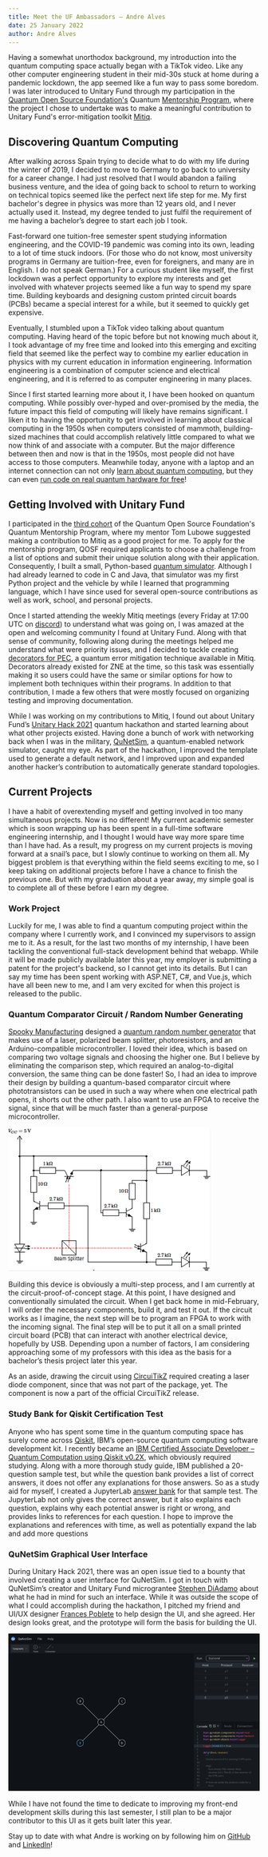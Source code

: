 ```yaml
---
title: Meet the UF Ambassadors – Andre Alves
date: 25 January 2022
author: Andre Alves
---
```


Having a somewhat unorthodox background, my introduction into the quantum computing space actually began with a TikTok video.
Like any other computer engineering student in their mid-30s stuck at home during a pandemic lockdown, the app seemed like a fun way to pass some boredom. 
I was later introduced to Unitary Fund through my participation in the [Quantum Open Source Foundation's](https://qosf.org/) Quantum [Mentorship Program](https://qosf.org/qc_mentorship/), where the project I chose to undertake was to make a meaningful contribution to Unitary Fund's error-mitigation toolkit [Mitiq](https://github.com/unitaryfund/mitiq).

## Discovering Quantum Computing

After walking across Spain trying to decide what to do with my life during the winter of 2019, I decided to move to Germany to go back to university for a career change.
I had just resolved that I would abandon a failing business venture, and the idea of going back to school to return to working on technical topics seemed like the perfect next life step for me.
My first bachelor's degree in physics was more than 12 years old, and I never actually used it.
Instead, my degree tended to just fulfil the requirement of me having a bachelor’s degree to start each job I took.

Fast-forward one tuition-free semester spent studying information engineering, and the COVID-19 pandemic was coming into its own, leading to a lot of time stuck indoors.
(For those who do not know, most university programs in Germany are tuition-free, even for foreigners, and many are in English.
I do not speak German.)
For a curious student like myself, the first lockdown was a perfect opportunity to explore my interests and get involved with whatever projects seemed like a fun way to spend my spare time.
Building keyboards and designing custom printed circuit boards (PCBs) became a special interest for a while, but it seemed to quickly get expensive.

Eventually, I stumbled upon a TikTok video talking about quantum computing.
Having heard of the topic before but not knowing much about it, I took advantage of my free time and looked into this emerging and exciting field that seemed like the perfect way to combine my earlier education in physics with my current education in information engineering.
Information engineering is a combination of computer science and electrical engineering, and it is referred to as computer engineering in many places.

Since I first started learning more about it, I have been hooked on quantum computing.
While possibly over-hyped and over-promised by the media, the future impact this field of computing will likely have remains significant.
I liken it to having the opportunity to get involved in learning about classical computing in the 1950s when computers consisted of mammoth, building-sized machines that could accomplish relatively little compared to what we now think of and associate with a computer.
But the major difference between then and now is that in the 1950s, most people did not have access to those computers.
Meanwhile today, anyone with a laptop and an internet connection can not only [learn about quantum computing](https://stem.mitre.org/quantum/), but they can even [run code on real quantum hardware for free](https://quantum-computing.ibm.com/)!

## Getting Involved with Unitary Fund

I participated in the [third cohort](https://qosf.org/mentorship_cohort_3/) of the Quantum Open Source Foundation's Quantum Mentorship Program, where my mentor Tom Lubowe suggested making a contribution to Mitiq as a good project for me.
To apply for the mentorship program, QOSF required applicants to choose a challenge from a list of options and submit their unique solution along with their application.
Consequently, I built a small, Python-based [quantum simulator](https://github.com/andre-a-alves/QOSF-Mentorship-Submission-Quantum-Simulator).
Although I had already learned to code in C and Java, that simulator was my first Python project and the vehicle by while I learned that programming language, which I have since used for several open-source contributions as well as work, school, and personal projects.

Once I started attending the weekly Mitiq meetings (every Friday at 17:00 UTC on [discord](http://discord.unitary.fund/)) to understand what was going on, I was amazed at the open and welcoming community I found at Unitary Fund.
Along with that sense of community, following along during the meetings helped me understand what were priority issues, and I decided to tackle creating [decorators for PEC](https://mitiq.readthedocs.io/en/stable/apidoc.html#mitiq.pec.pec.pec_decorator), a quantum error mitigation technique available in Mitiq.
Decorators already existed for ZNE at the time, so this task was essentially making it so users could have the same or similar options for how to implement both techniques within their programs.
In addition to that contribution, I made a few others that were mostly focused on organizing testing and improving documentation.

While I was working on my contributions to Mitiq, I found out about Unitary Fund’s [Unitary Hack 2021](https://unitaryfund.github.io/unitaryhack/) quantum hackathon and started learning about what other projects existed.
Having done a bunch of work with networking back when I was in the military, [QuNetSim](https://github.com/tqsd/QuNetSim), a quantum-enabled network simulator, caught my eye.
As part of the hackathon, I improved the template used to generate a default network, and I improved upon and expanded another hacker’s contribution to automatically generate standard topologies.

## Current Projects

I have a habit of overextending myself and getting involved in too many simultaneous projects.
Now is no different!
My current academic semester which is soon wrapping up has been spent in a full-time software engineering internship, and I thought I would have way more spare time than I have had.
As a result, my progress on my current projects is moving forward at a snail’s pace, but I slowly continue to working on them all.
My biggest problem is that everything within the field seems exciting to me, so I keep taking on additional projects before I have a chance to finish the previous one.
But with my graduation about a year away, my simple goal is to complete all of these before I earn my degree.

### Work Project

Luckily for me, I was able to find a quantum computing project within the company where I currently work, and I convinced my supervisors to assign me to it.
As a result, for the last two months of my internship, I have been tackling the conventional full-stack development behind that webapp.
While it will be made publicly available later this year, my employer is submitting a patent for the project's backend, so I cannot get into its details.
But I can say my time has been spent working with ASP.NET, C#, and Vue.js, which have all been new to me, and I am very excited for when this project is released to the public.

### Quantum Comparator Circuit / Random Number Generating

[Spooky Manufacturing](https://www.spookymanufacturing.com/) designed a [quantum random number generator](https://www.spookymanufacturing.com/QRNG/) that makes use of a laser, polarized beam splitter, photoresistors, and an Arduino-compatible microcontroller.
I loved their idea, which is based on comparing two voltage signals and choosing the higher one.
But I believe by eliminating the comparison step, which required an analog-to-digital conversion, the same thing can be done faster!
So, I had an idea to improve their design by building a quantum-based comparator circuit where phototransistors can be used in such a way where when one electrical path opens, it shorts out the other path.
I also want to use an FPGA to receive the signal, since that will be much faster than a general-purpose microcontroller.

![Quantum-based Comparator Circuit](../../images/ambassador_alves_intro_circuit.png)

Building this device is obviously a multi-step process, and I am currently at the circuit-proof-of-concept stage.
At this point, I have designed and conventionally simulated the circuit.
When I get back home in mid-February, I will order the necessary components, build it, and test it out.
If the circuit works as I imagine, the next step will be to program an FPGA to work with the incoming signal.
The final step will be to put it all on a small printed circuit board (PCB) that can interact with another electrical device, hopefully by USB.
Depending upon a number of factors, I am considering approaching some of my professors with this idea as the basis for a bachelor’s thesis project later this year.

As an aside, drawing the circuit using [CircuiTikZ](https://github.com/circuitikz/circuitikz) required creating a laser diode component, since that was not part of the package, yet.
The component is now a part of the official CircuiTikZ release.

### Study Bank for Qiskit Certification Test

Anyone who has spent some time in the quantum computing space has surely come across [Qiskit](https://qiskit.org/), IBM’s open-source quantum computing software development kit.
I recently became an [IBM Certified Associate Developer – Quantum Computation using Qiskit v0.2X](https://www.ibm.com/training/certification/C0010300), which obviously required studying.
Along with a more thorough study guide, IBM published a 20-question sample test, but while the question bank provides a list of correct answers, it does not offer any explanations for those answers.
So as a study aid for myself, I created a JupyterLab [answer bank](https://github.com/andre-a-alves/qiskit-sample-test-answers) for that sample test.
The JupyterLab not only gives the correct answer, but it also explains each question, explains why each potential answer is right or wrong, and provides links to references for each question.
I hope to improve the explanations and references with time, as well as potentially expand the lab and add more questions

### QuNetSim Graphical User Interface

During Unitary Hack 2021, there was an open issue tied to a bounty that involved creating a user interface for QuNetSim.
I got in touch with QuNetSim’s creator and Unitary Fund micrograntee [Stephen DiAdamo](https://scholar.google.ca/citations?user=k9O1vSwAAAAJ&hl=en) about what he had in mind for such an interface.
While it was outside the scope of what I could accomplish during the hackathon, I pitched my friend and UI/UX designer [Frances Poblete](http://francespoblete.com) to help design the UI, and she agreed.
Her design looks great, and the prototype will form the basis for building the UI.

![Frances Poblete's Prototype for a QuNetSim Web-Based User Interface](../../images/ambassador_alves_intro_QuNetSim_UI.png)

While I have not found the time to dedicate to improving my front-end development skills during this last semester, I still plan to be a major contributor to this UI as it gets built later this year.

<p class="leading-block">
    Stay up to date with what Andre is working on by following him on <a href="https://github.com/andre-a-alves" target="_blank">GitHub</a> and <a href="https://www.linkedin.com/in/andre-a-alves/" target="_blank">LinkedIn</a>!
</p>
